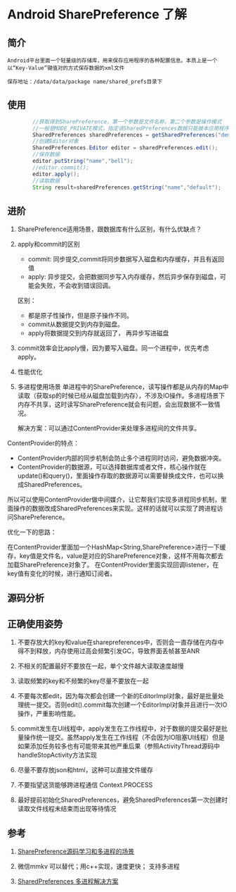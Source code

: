 # Android SharePreference 了解

## 简介
    Android平台里面一个轻量级的存储库，用来保存应用程序的各种配置信息。本质上是一个以“Key-Value”键值对的方式保存数据的xml文件

    保存地址：/data/data/package name/shared_prefs目录下

## 使用

```java
        //获取得到SharePreference，第一个参数是文件名称，第二个参数是操作模式
        //一般是MODE_PRIVATE模式，指定该SharedPreferences数据只能被本应用程序读、写
        SharedPreferences sharedPreferences = getSharedPreferences("demo_text", MODE_PRIVATE);
        //创建Editor对象
        SharedPreferences.Editor editor = sharedPreferences.edit();
        //保存数据
        editor.putString("name","bell");
        //editor.commit();
        editor.apply();
        //读取数据
        String result=sharedPreferences.getString("name","default");

```

## 进阶

1. SharePreference适用场景，跟数据库有什么区别，有什么优缺点？

2. apply和commit的区别

    * commit: 同步提交,commit将同步数据写入磁盘和内存缓存，并且有返回值
    * apply: 异步提交，会把数据同步写入内存缓存，然后异步保存到磁盘，可能会失败，不会收到错误回调。

    区别：

    * 都是原子性操作，但是原子操作不同。
    * commit从数据提交到内存到磁盘。
    * apply将数据提交到内存就返回了， 再异步写进磁盘

2. commit效率会比apply慢，因为要写入磁盘。同一个进程中，优先考虑apply。 

3. 性能优化

4.  多进程使用场景
    单进程中的SharePreference，读写操作都是从内存的Map中读取（获取sp的时候已经从磁盘加载到内存），不涉及IO操作。多进程场景下内存不共享，这时读写SharePreference就会有问题，会出现数据不一致情况。

    解决方案：可以通过ContentProvider来处理多进程间的文件共享。

ContentProvider的特点：

* ContentProvider内部的同步机制会防止多个进程同时访问，避免数据冲突。
* ContentProvider的数据源，可以选择数据库或者文件，核心操作就在update()和query()，里面操作存取的数据源可以需要替换成文件，也可以换成SharedPreferences。

所以可以使用ContentProvider做中间媒介，让它帮我们实现多进程同步机制，里面操作的数据改成SharedPreferences来实现。这样的话就可以实现了跨进程访问SharePreference。

优化一下的思路：

在ContentProvider里面加一个HashMap<String,SharePreference>进行一下缓存，key值是文件名，value是对应的SharePreference对象，这样不用每次都去加载SharePreference对象了。
    在ContentProvider里面实现回调listener，在key值有变化的时候，进行通知订阅者。

## 源码分析


## 正确使用姿势

1. 不要存放大的key和value在sharepreferences中，否则会一直存储在内存中得不到释放，内存使用过高会频繁引发GC，导致界面丢帧甚至ANR

2. 不相关的配置最好不要放在一起，单个文件越大读取速度越慢

3. 读取频繁的key和不频繁的key尽量不要放在一起

4. 不要每次都edit，因为每次都会创建一个新的EditorImpl对象，最好是批量处理统一提交。否则edit().commit每次创建一个EditorImpl对象并且进行一次IO操作，严重影响性能。

5. commit发生在UI线程中，apply发生在工作线程中，对于数据的提交最好是批量操作统一提交。虽然apply发生在工作线程（不会因为IO阻塞UI线程）但是如果添加任务较多也有可能带来其他严重后果（参照ActivityThread源码中handleStopActivity方法实现

6. 尽量不要存放json和html，这种可以直接文件缓存

7. 不要指望这货能够跨进程通信 Context.PROCESS

8. 最好提前初始化SharedPreferences，避免SharedPreferences第一次创建时读取文件线程未结束而出现等待情况

## 参考

1. [SharePreference源码学习和多进程的场景](https://juejin.im/post/5cc2de52e51d456e2e656db1?utm_source=gold_browser_extension)

2. 微信mmkv 可以替代；用c++实现，速度更快； 支持多进程

3. [SharedPreferences 多进程解决方案](https://juejin.im/entry/590833711b69e60058eb34b9/)
